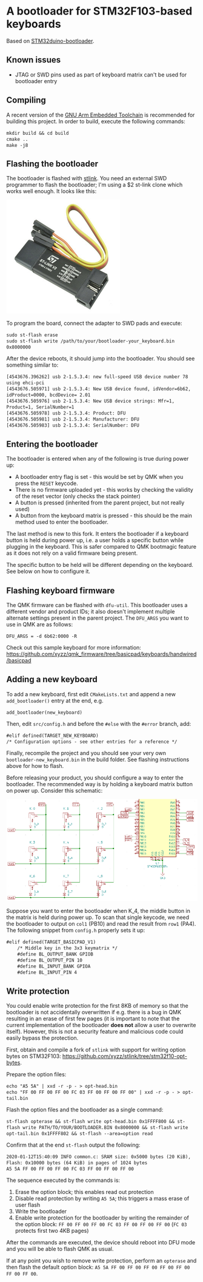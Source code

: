 # A bootloader for STM32F103-based keyboards

Based on [STM32duino-bootloader](https://github.com/rogerclarkmelbourne/STM32duino-bootloader).

## Known issues

- JTAG or SWD pins used as part of keyboard matrix can't be used for bootloader entry

## Compiling

A recent version of the [GNU Arm Embedded Toolchain](https://developer.arm.com/tools-and-software/open-source-software/developer-tools/gnu-toolchain/gnu-rm) is recommended for building this project. In order to build, execute the following commands:

```
mkdir build && cd build
cmake ..
make -j8
```

## Flashing the bootloader

The bootloader is flashed with [stlink](https://github.com/texane/stlink). You need an external SWD programmer to flash the bootloader; I'm using a $2 st-link clone which works well enough. It looks like this:

![](/img/stlink.jpg)

To program the board, connect the adapter to SWD pads and execute:

```
sudo st-flash erase
sudo st-flash write /path/to/your/bootloader-your_keyboard.bin 0x8000000
```

After the device reboots, it should jump into the bootloader. You should see something similar to:

```
[4543676.396262] usb 2-1.5.3.4: new full-speed USB device number 78 using ehci-pci
[4543676.505971] usb 2-1.5.3.4: New USB device found, idVendor=6b62, idProduct=0000, bcdDevice= 2.01
[4543676.505976] usb 2-1.5.3.4: New USB device strings: Mfr=1, Product=1, SerialNumber=1
[4543676.505978] usb 2-1.5.3.4: Product: DFU
[4543676.505981] usb 2-1.5.3.4: Manufacturer: DFU
[4543676.505983] usb 2-1.5.3.4: SerialNumber: DFU
```

## Entering the bootloader

The bootloader is entered when any of the following is true during power up:

- A bootloader entry flag is set - this would be set by QMK when you press the `RESET` keycode.
- There is no firmware uploaded yet - this works by checking the validity of the reset vector (only checks the stack pointer)
- A button is pressed (inherited from the parent project, but not really used)
- A button from the keyboard matrix is pressed - this should be the main method used to enter the bootloader.

The last method is new to this fork. It enters the bootloader if a keyboard button is held during power up, i.e. a user holds a specific button while plugging in the keyboard. This is safer compared to QMK bootmagic feature as it does not rely on a valid firmware being present.

The specific button to be held will be different depending on the keyboard. See below on how to configure it.

## Flashing keyboard firmware

The QMK firmware can be flashed with `dfu-util`. This bootloader uses a different vendor and product IDs; it also doesn't implement multiple alternate settings present in the parent project. The `DFU_ARGS` you want to use in QMK are as follows:

```
DFU_ARGS = -d 6b62:0000 -R
```

Check out this sample keyboard for more information: https://github.com/xyzz/qmk_firmware/tree/basicpad/keyboards/handwired/basicpad

## Adding a new keyboard

To add a new keyboard, first edit `CMakeLists.txt` and append a new `add_bootloader()` entry at the end, e.g.

```
add_bootloader(new_keyboard)
```

Then, edit `src/config.h` and before the `#else` with the `#error` branch, add:

```
#elif defined(TARGET_NEW_KEYBOARD)
/* Configuration options - see other entries for a reference */
```

Finally, recompile the project and you should see your very own `bootloader-new_keyboard.bin` in the build folder. See flashing instructions above for how to flash.

Before releasing your product, you should configure a way to enter the bootloader. The recommended way is by holding a keyboard matrix button on power up. Consider this schematic:

![](/img/schematic.png)

Suppose you want to enter the bootloader when K_4, the middle button in the matrix is held during power up. To scan that single keycode, we need the bootloader to output on `col1` (PB10) and read the result from `row1` (PA4). The following snippet from `config.h` properly sets it up:

```
#elif defined(TARGET_BASICPAD_V1)
    /* Middle key in the 3x3 keymatrix */
    #define BL_OUTPUT_BANK GPIOB
    #define BL_OUTPUT_PIN 10
    #define BL_INPUT_BANK GPIOA
    #define BL_INPUT_PIN 4
```

## Write protection

You could enable write protection for the first 8KB of memory so that the bootloader is not accidentally overwritten if e.g. there is a bug in QMK resulting in an erase of first few pages (it is important to note that the current implementation of the bootloader **does not** allow a user to overwrite itself). However, this is not a security feature and malicious code could easily bypass the protection.

First, obtain and compile a fork of `stlink` with support for writing option bytes on STM32F103: https://github.com/xyzz/stlink/tree/stm32f10-opt-bytes.

Prepare the option files:

```
echo "A5 5A" | xxd -r -p - > opt-head.bin
echo "FF 00 FF 00 FF 00 FC 03 FF 00 FF 00 FF 00" | xxd -r -p - > opt-tail.bin
```

Flash the option files and the bootloader as a single command:

```
st-flash opterase && st-flash write opt-head.bin 0x1FFFF800 && st-flash write PATH/TO/YOUR/BOOTLOADER.BIN 0x8000000 && st-flash write opt-tail.bin 0x1FFFF802 && st-flash --area=option read
```

Confirm that at the end `st-flash` output the following:

```
2020-01-12T15:40:09 INFO common.c: SRAM size: 0x5000 bytes (20 KiB), Flash: 0x10000 bytes (64 KiB) in pages of 1024 bytes
A5 5A FF 00 FF 00 FF 00 FC 03 FF 00 FF 00 FF 00
```

The sequence executed by the commands is:

1) Erase the option block; this enables read out protection
2) Disable read protection by writing `A5 5A`; this triggers a mass erase of user flash
3) Write the bootloader
4) Enable write protection for the bootloader by writing the remainder of the option block: `FF 00 FF 00 FF 00 FC 03 FF 00 FF 00 FF 00` (`FC 03` protects first two 4KB pages)

After the commands are executed, the device should reboot into DFU mode and you will be able to flash QMK as usual.

If at any point you wish to remove write protection, perform an `opterase` and then flash the default option block: `A5 5A FF 00 FF 00 FF 00 FF 00 FF 00 FF 00 FF 00`.
